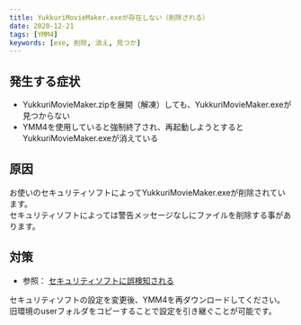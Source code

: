 ```yaml
---
title: YukkuriMovieMaker.exeが存在しない（削除される）
date: 2020-12-21
tags: [YMM4]
keywords: [exe, 削除, 消え, 見つか]
---
```

## 発生する症状
- YukkuriMovieMaker.zipを展開（解凍）しても、YukkuriMovieMaker.exeが見つからない
- YMM4を使用していると強制終了され、再起動しようとするとYukkuriMovieMaker.exeが消えている

## 原因
お使いのセキュリティソフトによってYukkuriMovieMaker.exeが削除されています。  
セキュリティソフトによっては警告メッセージなしにファイルを削除する事があります。

## 対策
- 参照： [セキュリティソフトに誤検知される](../セキュリティソフトに誤検知される)

セキュリティソフトの設定を変更後、YMM4を再ダウンロードしてください。  
旧環境のuserフォルダをコピーすることで設定を引き継ぐことが可能です。